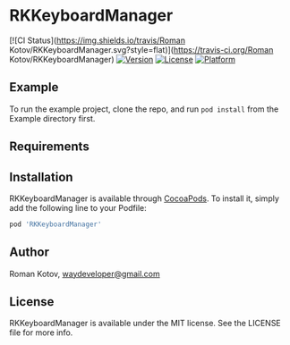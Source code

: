 # RKKeyboardManager

[![CI Status](https://img.shields.io/travis/Roman Kotov/RKKeyboardManager.svg?style=flat)](https://travis-ci.org/Roman Kotov/RKKeyboardManager)
[![Version](https://img.shields.io/cocoapods/v/RKKeyboardManager.svg?style=flat)](https://cocoapods.org/pods/RKKeyboardManager)
[![License](https://img.shields.io/cocoapods/l/RKKeyboardManager.svg?style=flat)](https://cocoapods.org/pods/RKKeyboardManager)
[![Platform](https://img.shields.io/cocoapods/p/RKKeyboardManager.svg?style=flat)](https://cocoapods.org/pods/RKKeyboardManager)

## Example

To run the example project, clone the repo, and run `pod install` from the Example directory first.

## Requirements

## Installation

RKKeyboardManager is available through [CocoaPods](https://cocoapods.org). To install
it, simply add the following line to your Podfile:

```ruby
pod 'RKKeyboardManager'
```

## Author

Roman Kotov, waydeveloper@gmail.com

## License

RKKeyboardManager is available under the MIT license. See the LICENSE file for more info.

